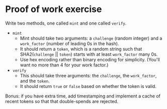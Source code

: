 # Proof of work exercise

Write two methods, one called `mint` and one called `verify`.

* `mint`
  - Mint should take two arguments: a `challenge` (random integer) and a `work_factor` (number of leading 0s in the hash).
  - It should return a `token`, which is a random string such that SHA2(`challenge` || `token`) starts with at least `work_factor` many 0s.
  - Use hex encoding rather than binary encoding for simplicity. (You'll want no more than 4 for your work factor.)
* `verify`
  - This should take three arguments: the `challenge`, the `work_factor`, and the `token`.
  - It should return `true` or `false` based on whether the token is valid.

Bonus: if you have extra time, add timestamping and implement a cache of recent tokens so that that double-spends are rejected.
